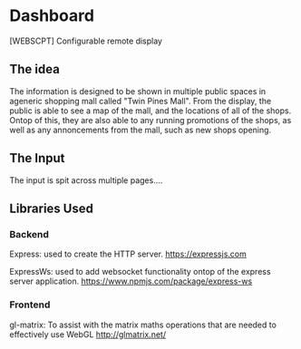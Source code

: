 # Dashboard
[WEBSCPT] Configurable remote display

## The idea

The information is designed to be shown in multiple public spaces in ageneric shopping mall called "Twin Pines Mall". From the display, the public is able to see a map of the mall, and the locations of all of the shops. Ontop of this, they are also able to any running promotions of the shops, as well as any annoncements from the mall, such as new shops opening.

## The Input

The input is spit across multiple pages....


## Libraries Used

### Backend

Express: used to create the HTTP server.
https://expressjs.com

ExpressWs: used to add websocket functionality ontop of the express server application.
https://www.npmjs.com/package/express-ws

### Frontend

gl-matrix: To assist with the matrix maths operations that are needed to effectively use WebGL
http://glmatrix.net/
